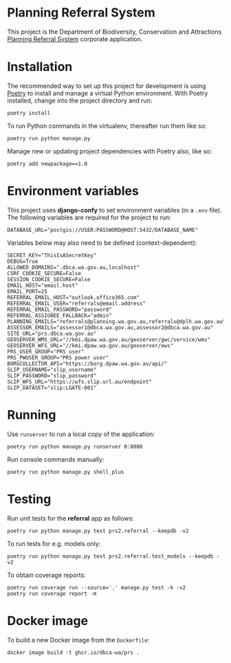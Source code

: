 # Planning Referral System

This project is the Department of Biodiversity, Conservation and Attractions
[Planning Referral System](https://prs.dbca.wa.gov.au/) corporate application.

# Installation

The recommended way to set up this project for development is using
[Poetry](https://python-poetry.org/docs/) to install and manage a virtual Python
environment. With Poetry installed, change into the project directory and run:

    poetry install

To run Python commands in the virtualenv, thereafter run them like so:

    poetry run python manage.py

Manage new or updating project dependencies with Poetry also, like so:

    poetry add newpackage==1.0

# Environment variables

This project uses **django-confy** to set environment variables (in a `.env` file).
The following variables are required for the project to run:

    DATABASE_URL="postgis://USER:PASSWORD@HOST:5432/DATABASE_NAME"

Variables below may also need to be defined (context-dependent):

    SECRET_KEY="ThisIsASecretKey"
    DEBUG=True
    ALLOWED_DOMAINS=".dbca.wa.gov.au,localhost"
    CSRF_COOKIE_SECURE=False
    SESSION_COOKIE_SECURE=False
    EMAIL_HOST="email.host"
    EMAIL_PORT=25
    REFERRAL_EMAIL_HOST="outlook.office365.com"
    REFERRAL_EMAIL_USER="referrals@email.address"
    REFERRAL_EMAIL_PASSWORD="password"
    REFERRAL_ASSIGNEE_FALLBACK="admin"
    PLANNING_EMAILS="referrals@planning.wa.gov.au,referrals@dplh.wa.gov.au"
    ASSESSOR_EMAILS="assessor1@dbca.wa.gov.au,assessor2@dbca.wa.gov.au"
    SITE_URL="prs.dbca.wa.gov.au"
    GEOSERVER_WMS_URL="//kmi.dpaw.wa.gov.au/geoserver/gwc/service/wms"
    GEOSERVER_WFS_URL="//kmi.dpaw.wa.gov.au/geoserver/ows"
    PRS_USER_GROUP="PRS user"
    PRS_PWUSER_GROUP="PRS power user"
    BORGCOLLECTOR_API="https://borg.dpaw.wa.gov.au/api/"
    SLIP_USERNAME="slip_username"
    SLIP_PASSWORD="slip_password"
    SLIP_WFS_URL="https://wfs.slip.url.au/endpoint"
    SLIP_DATASET="slip:LGATE-001"

# Running

Use `runserver` to run a local copy of the application:

    poetry run python manage.py runserver 0:8080

Run console commands manually:

    poetry run python manage.py shell_plus

# Testing

Run unit tests for the **referral** app as follows:

    poetry run python manage.py test prs2.referral --keepdb -v2

To run tests for e.g. models only:

    poetry run python manage.py test prs2.referral.test_models --keepdb -v2

To obtain coverage reports:

    poetry run coverage run --source='.' manage.py test -k -v2
    poetry run coverage report -m

# Docker image

To build a new Docker image from the `Dockerfile`:

    docker image build -t ghcr.io/dbca-wa/prs .
